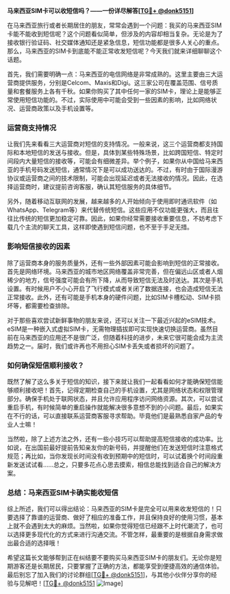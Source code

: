 **马来西亚SIM卡可以收短信吗？——一份详尽解答[[TG💪+ @donk5151](https://t.me/s/donk5151)]**

在马来西亚旅行或者长期居住的朋友，常常会遇到一个问题：我买的马来西亚SIM卡能不能收到短信呢？这个问题看似简单，但涉及的内容却相当复杂。无论是为了接收银行验证码、社交媒体通知还是紧急信息，短信功能都是很多人关心的重点。那么，马来西亚的SIM卡到底能不能正常收发短信呢？今天我们就来详细聊聊这个话题。

首先，我们需要明确一点：马来西亚的电信网络是非常成熟的。这里主要由三大运营商提供服务，分别是Celcom、Maxis和Digi。这三家公司在覆盖范围、信号质量和套餐服务上各有千秋。如果你购买了其中任何一家的SIM卡，理论上是能够正常使用短信功能的。不过，实际使用中可能会受到一些因素的影响，比如网络状况、运营商政策以及手机设置等。

### **运营商支持情况**

让我们先来看看三大运营商对短信的支持情况。一般来说，这三个运营商都支持国际和本地短信的发送与接收。但是，具体到某些特殊场景，比如跨国短信、特定时间段内大量短信的接收等，可能会有细微差异。举个例子，如果你从中国给马来西亚的手机号码发送短信，通常情况下是可以成功送达的。不过，有时由于国际漫游协议或运营商之间的技术限制，可能会出现延迟或者无法接收的情况。因此，在选择运营商时，建议提前咨询客服，确认其短信服务的具体细节。

另外，随着移动互联网的发展，越来越多的人开始倾向于使用即时通讯软件（如WhatsApp、Telegram等）来代替传统短信。这些应用不仅功能更强大，而且往往比传统的短信更加稳定可靠。因此，如果你经常需要接收重要信息，不妨考虑下载几个主流的聊天工具，这样即使遇到短信问题，也不至于手足无措。

### **影响短信接收的因素**

除了运营商本身的服务质量外，还有一些外部因素可能会影响到短信的正常接收。首先是网络环境。马来西亚的城市地区网络覆盖非常完善，但在偏远山区或者人烟稀少的地方，信号强度可能会有所下降，从而导致短信无法及时送达。其次是手机设置。有时候用户不小心开启了飞行模式或者关闭了数据连接，也会造成短信无法正常接收。此外，还有可能是手机本身的硬件问题，比如SIM卡槽松动、SIM卡损坏等，都需要检查排除。

对于那些喜欢尝试新鲜事物的朋友来说，还可以关注一下最近兴起的eSIM技术。eSIM是一种嵌入式虚拟SIM卡，无需物理插拔即可实现快速切换运营商。虽然目前在马来西亚的应用还不是很广泛，但随着科技的进步，未来它很可能会成为主流趋势之一。届时，我们或许再也不用担心SIM卡丢失或者损坏的问题了。

### **如何确保短信顺利接收？**

既然了解了这么多关于短信的知识，接下来就让我们一起看看如何才能确保短信能够顺利接收吧！首先，记得定期检查自己的手机设置，尤其是网络状态和权限管理部分。确保手机处于联网状态，并且允许应用程序访问网络资源。其次，可以尝试重启手机，有时候简单的重启操作就能解决很多意想不到的小问题。最后，如果实在不行的话，可以直接联系运营商客服寻求帮助。毕竟他们是最熟悉自家产品的专业人士嘛！

当然啦，除了上述方法之外，还有一些小技巧可以帮助提高短信接收的成功率。比如说，在出国前最好提前告知亲友你的新号码，并提醒他们在发送短信时注意格式规范；再比如，当你发现长时间没有收到预期中的短信时，可以试着换个时间段重新发送试试看……总之，只要多花点心思去摸索，相信总能找到适合自己的解决方案。

### **总结：马来西亚SIM卡确实能收短信**

综上所述，我们可以得出结论：马来西亚的SIM卡是完全可以用来收发短信的！只要选择了靠谱的运营商、做好了相应的准备工作，并且保持良好的使用习惯，基本上就不会遇到太大的麻烦。当然啦，如果你觉得短信已经跟不上时代潮流了，也可以选择更多现代化的方式来进行沟通交流。不管怎样，最重要的是根据自身需求做出最合适的选择哦！

希望这篇长文能够帮到正在纠结要不要购买马来西亚SIM卡的朋友们。无论你是短期游客还是长期居民，只要掌握了正确的方法，都能享受到便捷高效的通信体验。最后别忘了加入我们的讨论群组[[TG💪+ @donk5151](https://t.me/s/donk5151)]，与其他小伙伴分享你的经验与见解吧！[[TG💪+ @donk5151](https://t.me/s/donk5151) ![Image](https://i.postimg.cc/rwNCRYN7/Snipaste-2025-04-30-17-27-05.png)]